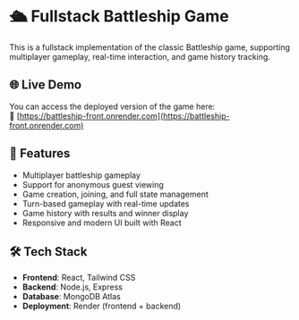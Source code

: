 # 🛳️ Fullstack Battleship Game

This is a fullstack implementation of the classic Battleship game, supporting multiplayer gameplay, real-time interaction, and game history tracking.

## 🌐 Live Demo

You can access the deployed version of the game here:  
🔗 [https://battleship-front.onrender.com](https://battleship-front.onrender.com)

## 🧩 Features

- Multiplayer battleship gameplay
- Support for anonymous guest viewing
- Game creation, joining, and full state management
- Turn-based gameplay with real-time updates
- Game history with results and winner display
- Responsive and modern UI built with React

## 🛠️ Tech Stack

- **Frontend**: React, Tailwind CSS  
- **Backend**: Node.js, Express  
- **Database**: MongoDB Atlas  
- **Deployment**: Render (frontend + backend)
